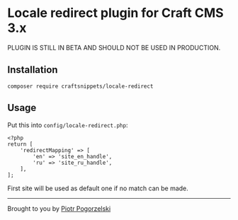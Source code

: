 # Locale redirect plugin for Craft CMS 3.x

PLUGIN IS STILL IN BETA AND SHOULD NOT BE USED IN PRODUCTION.

## Installation

```
composer require craftsnippets/locale-redirect
```

## Usage
Put this into `config/locale-redirect.php`:
```
<?php
return [
	'redirectMapping' => [
	    'en' => 'site_en_handle',
	    'ru' => 'site_ru_handle',
	],
];
```
First site will be used as default one if no match can be made.

---------

Brought to you by [Piotr Pogorzelski](http://craftsnippets.com)
